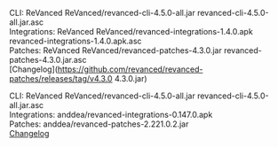 CLI: ReVanced
ReVanced/revanced-cli-4.5.0-all.jar
revanced-cli-4.5.0-all.jar.asc  
Integrations: ReVanced
ReVanced/revanced-integrations-1.4.0.apk
revanced-integrations-1.4.0.apk.asc  
Patches: ReVanced
ReVanced/revanced-patches-4.3.0.jar
revanced-patches-4.3.0.jar.asc  
[Changelog](https://github.com/revanced/revanced-patches/releases/tag/v4.3.0
4.3.0.jar)




CLI: ReVanced
ReVanced/revanced-cli-4.5.0-all.jar
revanced-cli-4.5.0-all.jar.asc  
Integrations: anddea/revanced-integrations-0.147.0.apk  
Patches: anddea/revanced-patches-2.221.0.2.jar  
[Changelog](https://github.com/anddea/revanced-patches/releases/tag/v2.221.0.2)

